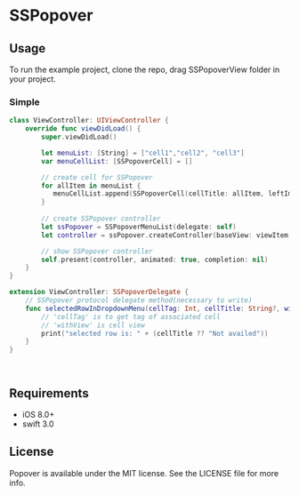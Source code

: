 # SSPopover

## Usage

To run the example project, clone the repo, drag SSPopoverView folder in your project.

### Simple

```swift
class ViewController: UIViewController {
    override func viewDidLoad() {
        super.viewDidLoad()

        let menuList: [String] = ["cell1","cell2", "cell3"]
        var menuCellList: [SSPopoverCell] = []

        // create cell for SSPopover
        for allItem in menuList {
           menuCellList.append(SSPopoverCell(cellTitle: allItem, leftImageName: nil))
        }
        
        // create SSPopover controller
        let ssPopover = SSPopoverMenuList(delegate: self)
        let controller = ssPopover.createController(baseView: viewItem, cellList: menuCellList, direction: .any)

        // show SSPopover controller
        self.present(controller, animated: true, completion: nil)
    }
}

extension ViewController: SSPopoverDelegate {
    // SSPopover protocol delegate method(necessary to write)
    func selectedRowInDropdownMenu(cellTag: Int, cellTitle: String?, withView: Any?) {
        // 'cellTag' is to get tag of associated cell
        // 'withView' is cell view
        print("selected row is: " + (cellTitle ?? "Not availed"))
    }
}




```

## Requirements
- iOS 8.0+
- swift 3.0


## License

Popover is available under the MIT license. See the LICENSE file for more info.

